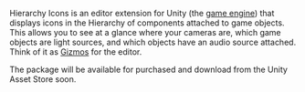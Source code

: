 Hierarchy Icons is an editor extension for Unity (the
[game engine](http://unity3d.com/)) that displays icons in the Hierarchy of
components attached to game objects. This allows you to see at a glance where
your cameras are, which game objects are light sources, and which objects have
an audio source attached. Think of it as
[Gizmos](http://docs.unity3d.com/Documentation/ScriptReference/Gizmos.html) for
the editor.

The package will be available for purchased and download from the Unity Asset
Store soon.
